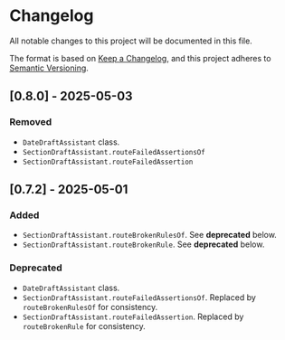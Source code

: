 # Changelog

All notable changes to this project will be documented in this file.

The format is based on [Keep a Changelog](https://keepachangelog.com/en/1.1.0/),
and this project adheres to [Semantic Versioning](https://semver.org/spec/v2.0.0.html).

<!-- ## [Unreleased] -->

## [0.8.0] - 2025-05-03

### Removed

- `DateDraftAssistant` class.
- `SectionDraftAssistant.routeFailedAssertionsOf`
- `SectionDraftAssistant.routeFailedAssertion`

## [0.7.2] - 2025-05-01

### Added

- `SectionDraftAssistant.routeBrokenRulesOf`. See **deprecated** below.
- `SectionDraftAssistant.routeBrokenRule`. See **deprecated** below.

### Deprecated

- `DateDraftAssistant` class.
- `SectionDraftAssistant.routeFailedAssertionsOf`. Replaced by `routeBrokenRulesOf`
  for consistency.
- `SectionDraftAssistant.routeFailedAssertion`. Replaced by `routeBrokenRule`
  for consistency.

